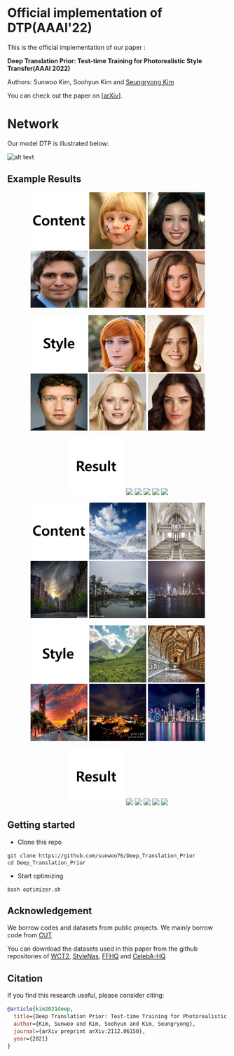 # Official implementation of DTP(AAAI'22)

This is the official implementation of our paper :

**Deep Translation Prior: Test-time Training for Photorealistic Style Transfer(AAAI 2022)**

Authors: Sunwoo Kim, Soohyun Kim and [Seungryong Kim](https://seungryong.github.io/)

You can check out the paper on [[arXiv](https://arxiv.org/abs/2112.06150)].

# Network

Our model DTP is illustrated below:

![alt text](/images/network.png)

## Example Results
<p align="center">
<img src="images/content.png" width="130px"/>  <img src="images/content/result1_c.png" width="130px"/> <img src="images/content/result2_c.png" width="130px"/> <img src="images/content/result4_c.png" width="130px"/> <img src="images/content/result5_c.png" width="130px"/> <img src="images/content/result6_c.png" width="130px"/>
</p>
<p align="center">
 <img src="images/style.png" width="130px"/><img src="images/style/result1_s.png" width="130px"/> <img src="images/style/result2_s.png" width="130px"/> <img src="images/style/result4_s.png" width="130px"/> <img src="images/style/result5_s.png" width="130px"/> <img src="images/style/result6_s.png" width="130px"/>
</p>
<p align="center">
<img src="images/result.png" width="130px"/> <img src="images/gif/result1.gif" width="130px"/> <img src="images/gif/result2.gif" width="130px"/> <img src="images/gif/result4.gif" width="130px"/> <img src="images/gif/result5.gif" width="130px"/> <img src="images/gif/result6.gif" width="130px"/>
</p>



<p align="center">
<img src="images/content.png" width="130px"/> <img src="images/content/presult1_c.png" width="130px"/> <img src="images/content/presult3_c.png" width="130px"/> <img src="images/content/presult5_c.png" width="130px"/> <img src="images/content/presult6_c.png" width="130px"/> <img src="images/content/presult7_c.png" width="130px"/>
</p>
<p align="center">
<img src="images/style.png" width="130px"/> <img src="images/style/presult1_s.png" width="130px"/> <img src="images/style/presult3_s.png" width="130px"/> <img src="images/style/presult5_s.png" width="130px"/> <img src="images/style/presult6_s.png" width="130px"/> <img src="images/style/presult7_s.png" width="130px"/>
</p>
<p align="center">  <img src="images/result.png" width="130px"/> <img src="images/gif/presult1.gif" width="130px"/> <img src="images/gif/presult3.gif" width="130px"/> <img src="images/gif/presult5.gif" width="130px"/> <img src="images/gif/presult6.gif" width="130px"/> <img src="images/gif/presult7.gif" width="130px"/>
</p>


## Getting started
- Clone this repo
```
git clone https://github.com/sunwoo76/Deep_Translation_Prior
cd Deep_Translation_Prior
```

- Start optimizing
```
bash optimizer.sh
```

## Acknowledgement
We borrow codes and datasets from public projects. We mainly borrow code from  [CUT](https://github.com/taesungp/contrastive-unpaired-translation)

You can download the datasets used in this paper from the github repositories of [WCT2](https://github.com/clovaai/WCT2), [StyleNas](https://github.com/pkuanjie/StyleNAS),  [FFHQ](https://github.com/NVlabs/ffhq-dataset) and [CelebA-HQ](https://github.com/tkarras/progressive_growing_of_gans)

## Citation
If you find this research useful, please consider citing:
````BibTeX
@article{kim2021deep,
  title={Deep Translation Prior: Test-time Training for Photorealistic Style Transfer},
  author={Kim, Sunwoo and Kim, Soohyun and Kim, Seungryong},
  journal={arXiv preprint arXiv:2112.06150},
  year={2021}
}
````







